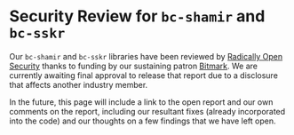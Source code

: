 # Security Review for `bc-shamir` and `bc-sskr`

Our `bc-shamir` and `bc-sskr` libraries have been reviewed by [Radically Open Security](https://radicallyopensecurity.com/) thanks to funding by our sustaining patron [Bitmark](https://bitmark.com/). We are currently awaiting final approval to release that report due to a disclosure that affects another industry member.

In the future, this page will include a link to the open report and our own comments on the report, including our resultant fixes (already incorporated into the code) and our thoughts on a few findings that we have left open.
